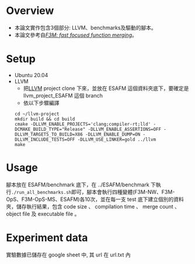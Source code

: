 # Overview
+ 本論文實作包含3個部分: LLVM、benchmarks及驅動的腳本。
+ 本論文參考自[*F3M: fast focused function merging*](https://doi.org/10.48420/17041502.v1)。
# Setup
+ Ubuntu 20.04
+ LLVM
  - 把[LLVM](https://github.com/b0938930511/llvm-project) project clone 下來，並放在 ESAFM 這個資料夾底下，要確定是 llvm_project_ESAFM 這個 branch
  - 依以下步驟編譯
  ```shell
  cd ~/llvm-project
  mkdir build && cd build
  cmake -DLLVM_ENABLE_PROJECTS='clang;compiler-rt;lld' -DCMAKE_BUILD_TYPE="Release" -DLLVM_ENABLE_ASSERTIONS=OFF -DLLVM_TARGETS_TO_BUILD=X86 -DLLVM_ENABLE_DUMP=ON -DLLVM_INCLUDE_TESTS=OFF -DLLVM_USE_LINKER=gold ../llvm
  make
  ```
# Usage
腳本放在 ESAFM/benchmark 底下，在 ../ESAFM/benchmark 下執行```./run_all_benchmarks.sh```即可，腳本會執行四種變體(F3M-NW、F3M-OpS、F3M-OpS-MS、ESAFM)各10次，並在每一支 test 底下建立個別的資料夾，儲存執行結果，包含 code size 、 compilation time 、 merge count 、 object file 及 executable file 。

# Experiment data
實驗數據已儲存在 google sheet 中, 其 url 在 url.txt 內
